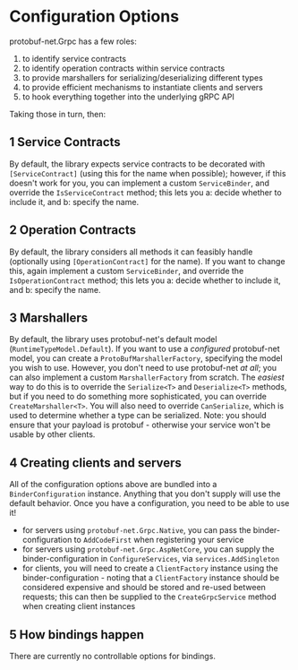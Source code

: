 # Configuration Options

protobuf-net.Grpc has a few roles:

1. to identify service contracts
2. to identify operation contracts within service contracts
3. to provide marshallers for serializing/deserializing different types
4. to provide efficient mechanisms to instantiate clients and servers
5. to hook everything together into the underlying gRPC API

Taking those in turn, then:

## 1 Service Contracts

By default, the library expects service contracts to be decorated with `[ServiceContract]` (using this for the name when possible); however, if this doesn't work for you,
you can implement a custom `ServiceBinder`, and override the `IsServiceContract` method; this lets you a: decide whether to include
it, and b: specify the name.

## 2 Operation Contracts

By default, the library considers all methods it can feasibly handle (optionally using `[OperationContract]` for the name). If you want to change this,
again implement a custom `ServiceBinder`, and override the `IsOperationContract` method; this lets you a: decide whether to include
it, and b: specify the name.

## 3 Marshallers

By default, the library uses protobuf-net's default model (`RuntimeTypeModel.Default`). If you want to use a *configured* protobuf-net model, you can
create a `ProtoBufMarshallerFactory`, specifying the model you wish to use. However, you don't need to use protobuf-net *at all*; you can also implement
a custom `MarshallerFactory` from scratch. The *easiest* way to do this is to override the `Serialize<T>` and `Deserialize<T>` methods, but if you need
to do something more sophisticated, you can override `CreateMarshaller<T>`. You will also need to override `CanSerialize`, which is used to determine
whether a type can be serialized. Note: you should ensure that your payload is protobuf - otherwise your service won't be usable by other clients.

## 4 Creating clients and servers

All of the configuration options above are bundled into a `BinderConfiguration` instance. Anything that you don't supply will use the default behavior.
Once you have a configuration, you need to be able to use it!

- for servers using `protobuf-net.Grpc.Native`, you can pass the binder-configuration to `AddCodeFirst` when registering your service
- for servers using `protobuf-net.Grpc.AspNetCore`, you can supply the binder-configuration in `ConfigureServices`, via `services.AddSingleton`
- for clients, you will need to create a `ClientFactory` instance using the binder-configuration - noting that a `ClientFactory` instance should be considered expensive
and should be stored and re-used between requests; this can then be supplied to the `CreateGrpcService` method when creating client instances

## 5 How bindings happen

There are currently no controllable options for bindings.